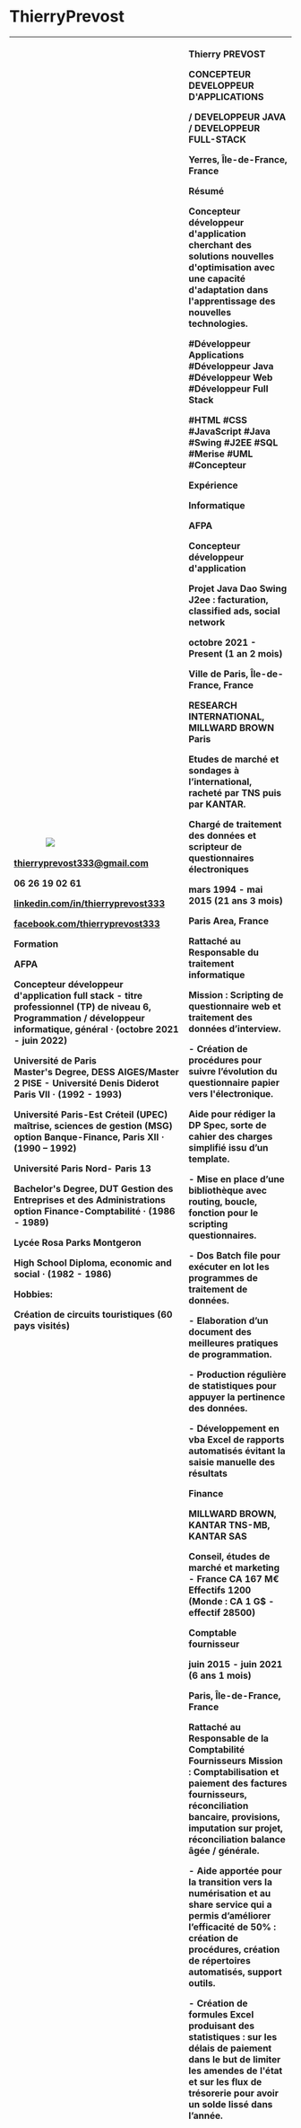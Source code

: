 # ThierryPrevost
|<p></p><p>          </p><p>`       `![](thierry.png)</p><p></p><p></p><p>[thierryprevost333@gmail.com]()</p><p></p><p>06 26 19 02 61</p><p></p><p>[linkedin.com/in/thierryprevost333](https://www.linkedin.com/in/thierryprevost333?jobid=1234&lipi=urn%3Ali%3Apage%3Ad_jobs_easyapply_pdfgenresume%3BPGPPnM5%2FRS2K2Ppfy8XrRQ%3D%3D&licu=urn%3Ali%3Acontrol%3Ad_jobs_easyapply_pdfgenresume-v02_profile)</p><p></p><p>[](http://www.facebook.com/)[facebook.com/thierryprevost333](https://www.facebook.com/thierryprevost333)</p><p></p><p></p><p>Formation</p><p></p><p>AFPA</p><p>Concepteur développeur d'application full stack - titre professionnel (TP) de niveau 6, Programmation / développeur informatique, général · (octobre 2021 - juin 2022)</p><p></p><p>Université de Paris<br>Master's Degree, DESS AIGES/Master 2 PISE - Université Denis Diderot Paris VII · (1992 - 1993)</p><p></p><p>Université Paris-Est Créteil (UPEC) <br>maîtrise, sciences de gestion (MSG) option Banque-Finance, Paris XII · (1990 – 1992)</p><p></p><p>Université Paris Nord- Paris 13</p><p>Bachelor's Degree, DUT Gestion des Entreprises et des Administrations option Finance-Comptabilité · (1986 - 1989)</p><p></p><p>Lycée Rosa Parks Montgeron</p><p>High School Diploma, economic and social · (1982 - 1986)</p><p></p><p></p><p></p><p></p><p></p><p></p><p></p><p>Hobbies:</p><p>Création de circuits touristiques (60 pays visités)</p>|<p></p><p>Thierry PREVOST </p><p></p><p>CONCEPTEUR DEVELOPPEUR D'APPLICATIONS </p><p>/ DEVELOPPEUR JAVA / DEVELOPPEUR FULL-STACK </p><p>Yerres, Île-de-France, France</p><p></p><p>Résumé</p><p></p><p>Concepteur développeur d'application cherchant des solutions nouvelles d'optimisation avec une capacité d'adaptation dans l'apprentissage des nouvelles technologies.</p><p></p><p>#Développeur Applications #Développeur Java #Développeur Web #Développeur Full Stack</p><p></p><p>#HTML #CSS #JavaScript #Java #Swing #J2EE #SQL #Merise #UML #Concepteur</p><p></p><p>Expérience</p><p></p><p>Informatique </p><p></p><p>AFPA</p><p>**Concepteur développeur d'application**</p><p>Projet Java Dao Swing J2ee : facturation, classified ads, social network</p><p>octobre 2021 - Present (1 an 2 mois)</p><p>Ville de Paris, Île-de-France, France</p><p></p><p>RESEARCH INTERNATIONAL, MILLWARD BROWN Paris</p><p>Etudes de marché et sondages à l’international, racheté par TNS puis par KANTAR.</p><p></p><p>**Chargé de traitement des données et scripteur de questionnaires électroniques**</p><p>mars 1994 - mai 2015 (21 ans 3 mois)</p><p>Paris Area, France</p><p></p><p>Rattaché au Responsable du traitement informatique</p><p>Mission : Scripting de questionnaire web et traitement des données d’interview.</p><p>- Création de procédures pour suivre l’évolution du questionnaire papier vers l'électronique.</p><p>Aide pour rédiger la DP Spec, sorte de cahier des charges simplifié issu d’un template.</p><p>- Mise en place d’une bibliothèque avec routing, boucle, fonction pour le scripting questionnaires.</p><p>- Dos Batch file pour exécuter en lot les programmes de traitement de données.</p><p>- Elaboration d’un document des meilleures pratiques de programmation.</p><p>- Production régulière de statistiques pour appuyer la pertinence des données.</p><p>- Développement en vba Excel de rapports automatisés évitant la saisie manuelle des résultats</p><p></p><p></p><p>Finance</p><p></p><p>MILLWARD BROWN, KANTAR TNS-MB, KANTAR SAS</p><p>Conseil, études de marché et marketing - France CA 167 M€ Effectifs 1200 (Monde : CA 1 G$ - effectif 28500)</p><p></p><p>**Comptable fournisseur**</p><p>juin 2015 - juin 2021 (6 ans 1 mois)</p><p>Paris, Île-de-France, France</p><p></p><p>Rattaché au Responsable de la Comptabilité Fournisseurs Mission : Comptabilisation et paiement des factures fournisseurs, réconciliation bancaire, provisions, imputation sur projet, réconciliation balance âgée / générale.</p><p>- Aide apportée pour la transition vers la numérisation et au share service qui a permis d’améliorer l’efficacité de 50% : création de procédures, création de répertoires automatisés, support outils.</p><p>- Création de formules Excel produisant des statistiques : sur les délais de paiement dans le but de limiter les amendes de l'état et sur les flux de trésorerie pour avoir un solde lissé dans l’année.</p>|
| :- | :- |
